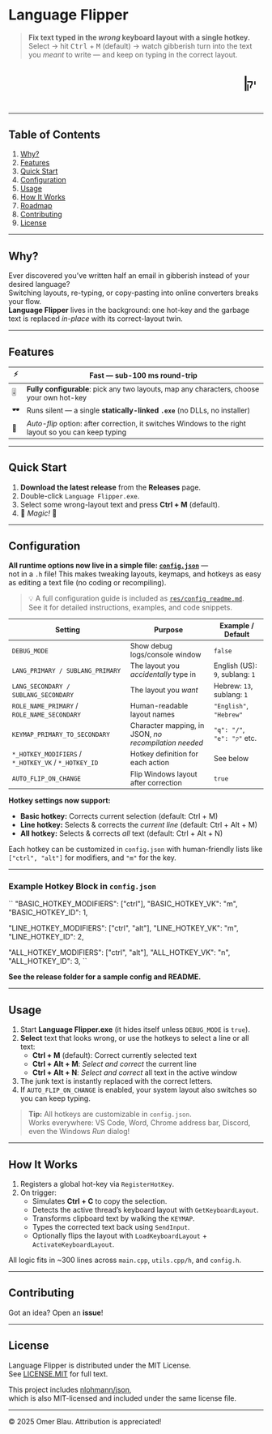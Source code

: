 # Language Flipper
> **Fix text typed in the *wrong* keyboard layout with a single hotkey.**  
> Select → hit <kbd>Ctrl</kbd> + <kbd>M</kbd> (default) → watch gibberish turn into the text you *meant* to write — and keep on typing in the correct layout.

![demo gif](res/demo.gif) <!-- Replace with a real GIF once recorded -->

---

## Table of Contents
1. [Why?](#why)
2. [Features](#features)
3. [Quick Start](#quick-start)
4. [Configuration](#configuration)
5. [Usage](#usage)
6. [How It Works](#how-it-works)
7. [Roadmap](#roadmap)
8. [Contributing](#contributing)
9. [License](#license)

---

## Why?

Ever discovered you’ve written half an email in gibberish instead of your desired language?  
Switching layouts, re-typing, or copy-pasting into online converters breaks your flow.  
**Language Flipper** lives in the background: one hot-key and the garbage text is replaced *in-place* with its correct-layout twin.

---

## Features

| ⚡️ | Fast — sub-100 ms round-trip |
|----|-----------------------------|
| 🎚️ | **Fully configurable**: pick any two layouts, map any characters, choose your own hot-key |
| 🕶️ | Runs silent — a single **statically-linked `.exe`** (no DLLs, no installer) |
| 🔄 | *Auto-flip* option: after correction, it switches Windows to the right layout so you can keep typing |

---

## Quick Start

1. **Download the latest release** from the **Releases** page.
2. Double-click `Language Flipper.exe`.
3. Select some wrong-layout text and press **Ctrl + M** (default).
4. 🌟 *Magic!* 🌟

---

## Configuration

**All runtime options now live in a simple file: [`config.json`](./config.json)** —  
not in a `.h` file! This makes tweaking layouts, keymaps, and hotkeys as easy as editing a text file (no coding or recompiling).

> 💡 A full configuration guide is included as [`res/config_readme.md`](./res/config_readme.md).  
> See it for detailed instructions, examples, and code snippets.

| Setting                         | Purpose                                                 | Example / Default                   |
|----------------------------------|---------------------------------------------------------|-------------------------------------|
| `DEBUG_MODE`                     | Show debug logs/console window                         | `false`                             |
| `LANG_PRIMARY / SUBLANG_PRIMARY` | The layout you *accidentally* type in                  | English (US): `9`, sublang: `1`     |
| `LANG_SECONDARY / SUBLANG_SECONDARY` | The layout you *want*                             | Hebrew: `13`, sublang: `1`          |
| `ROLE_NAME_PRIMARY` / `ROLE_NAME_SECONDARY` | Human-readable layout names                  | `"English"`, `"Hebrew"`             |
| `KEYMAP_PRIMARY_TO_SECONDARY`    | Character mapping, in JSON, *no recompilation needed*  | `"q": "/"`, `"e": "ק"` etc.         |
| `*_HOTKEY_MODIFIERS` / `*_HOTKEY_VK` / `*_HOTKEY_ID` | Hotkey definition for each action   | See below                           |
| `AUTO_FLIP_ON_CHANGE`            | Flip Windows layout after correction                   | `true`                              |

**Hotkey settings now support:**
- **Basic hotkey:** Corrects current selection (default: Ctrl + M)
- **Line hotkey:** Selects & corrects the *current line* (default: Ctrl + Alt + M)
- **All hotkey:** Selects & corrects *all* text (default: Ctrl + Alt + N)

Each hotkey can be customized in `config.json` with human-friendly lists like `["ctrl", "alt"]` for modifiers, and `"m"` for the key.

---

### Example Hotkey Block in `config.json`

``
"BASIC_HOTKEY_MODIFIERS": ["ctrl"],
"BASIC_HOTKEY_VK": "m",
"BASIC_HOTKEY_ID": 1,

"LINE_HOTKEY_MODIFIERS": ["ctrl", "alt"],
"LINE_HOTKEY_VK": "m",
"LINE_HOTKEY_ID": 2,

"ALL_HOTKEY_MODIFIERS": ["ctrl", "alt"],
"ALL_HOTKEY_VK": "n",
"ALL_HOTKEY_ID": 3,
``

**See the release folder for a sample config and README.**

---

## Usage

1. Start **Language Flipper.exe** (it hides itself unless `DEBUG_MODE` is `true`).
2. **Select** text that looks wrong, or use the hotkeys to select a line or all text:
   - **Ctrl + M** (default): Correct currently selected text
   - **Ctrl + Alt + M**: *Select and correct* the current line
   - **Ctrl + Alt + N**: *Select and correct* all text in the active window
3. The junk text is instantly replaced with the correct letters.
4. If `AUTO_FLIP_ON_CHANGE` is enabled, your system layout also switches so you can keep typing.

> **Tip:** All hotkeys are customizable in `config.json`.  
> Works everywhere: VS Code, Word, Chrome address bar, Discord, even the Windows *Run* dialog!

---

## How It Works

1. Registers a global hot-key via `RegisterHotKey`.  
2. On trigger:  
   * Simulates **Ctrl + C** to copy the selection.  
   * Detects the active thread’s keyboard layout with `GetKeyboardLayout`.  
   * Transforms clipboard text by walking the `KEYMAP`.  
   * Types the corrected text back using `SendInput`.  
   * Optionally flips the layout with `LoadKeyboardLayout` + `ActivateKeyboardLayout`.

All logic fits in ~300 lines across `main.cpp`, `utils.cpp/h`, and `config.h`.

---

## Contributing

Got an idea? Open an **issue**!

---

## License

Language Flipper is distributed under the MIT License.  
See [LICENSE.MIT](./LICENSE.MIT) for full text.

This project includes [nlohmann/json](https://github.com/nlohmann/json),  
which is also MIT-licensed and included under the same license file.

---

© 2025 Omer Blau. Attribution is appreciated!